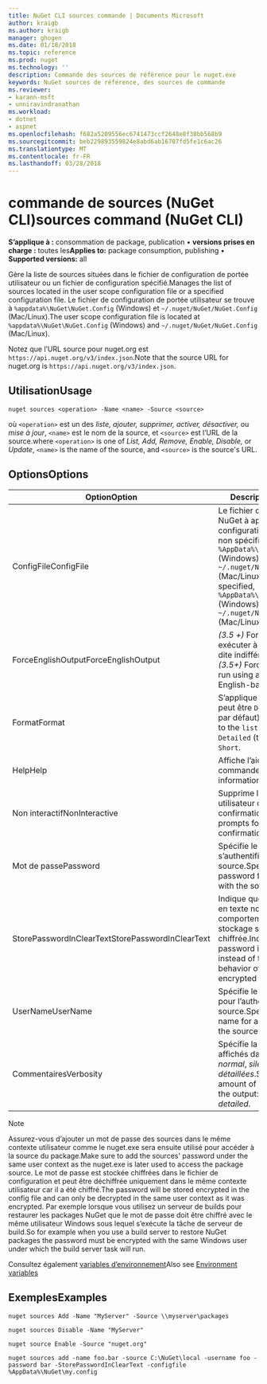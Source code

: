 ```yaml
---
title: NuGet CLI sources commande | Documents Microsoft
author: kraigb
ms.author: kraigb
manager: ghogen
ms.date: 01/18/2018
ms.topic: reference
ms.prod: nuget
ms.technology: ''
description: Commande des sources de référence pour le nuget.exe
keywords: NuGet sources de référence, des sources de commande
ms.reviewer:
- karann-msft
- unniravindranathan
ms.workload:
- dotnet
- aspnet
ms.openlocfilehash: f682a5209556ec6741473ccf2648e8f38bb568b9
ms.sourcegitcommit: beb229893559824e8abd6ab16707fd5fe1c6ac26
ms.translationtype: MT
ms.contentlocale: fr-FR
ms.lasthandoff: 03/28/2018
---
```

# <a name="sources-command-nuget-cli"></a><span data-ttu-id="37101-104">commande de sources (NuGet CLI)</span><span class="sxs-lookup"><span data-stu-id="37101-104">sources command (NuGet CLI)</span></span>

<span data-ttu-id="37101-105">**S’applique à :** consommation de package, publication &bullet; **versions prises en charge :** toutes les</span><span class="sxs-lookup"><span data-stu-id="37101-105">**Applies to:** package consumption, publishing &bullet; **Supported versions:** all</span></span>

<span data-ttu-id="37101-106">Gère la liste de sources situées dans le fichier de configuration de portée utilisateur ou un fichier de configuration spécifié.</span><span class="sxs-lookup"><span data-stu-id="37101-106">Manages the list of sources located in the user scope configuration file or a specified configuration file.</span></span> <span data-ttu-id="37101-107">Le fichier de configuration de portée utilisateur se trouve à `%appdata%\NuGet\NuGet.Config` (Windows) et `~/.nuget/NuGet/NuGet.Config` (Mac/Linux).</span><span class="sxs-lookup"><span data-stu-id="37101-107">The user scope configuration file is located at `%appdata%\NuGet\NuGet.Config` (Windows) and `~/.nuget/NuGet/NuGet.Config` (Mac/Linux).</span></span>

<span data-ttu-id="37101-108">Notez que l’URL source pour nuget.org est `https://api.nuget.org/v3/index.json`.</span><span class="sxs-lookup"><span data-stu-id="37101-108">Note that the source URL for nuget.org is `https://api.nuget.org/v3/index.json`.</span></span>

## <a name="usage"></a><span data-ttu-id="37101-109">Utilisation</span><span class="sxs-lookup"><span data-stu-id="37101-109">Usage</span></span>

```cli
nuget sources <operation> -Name <name> -Source <source>
```

<span data-ttu-id="37101-110">où `<operation>` est un des *liste, ajouter, supprimer, activer, désactiver,* ou *mise à jour*, `<name>` est le nom de la source, et `<source>` est l’URL de la source.</span><span class="sxs-lookup"><span data-stu-id="37101-110">where `<operation>` is one of *List, Add, Remove, Enable, Disable,* or *Update*, `<name>` is the name of the source, and `<source>` is the source's URL.</span></span>

## <a name="options"></a><span data-ttu-id="37101-111">Options</span><span class="sxs-lookup"><span data-stu-id="37101-111">Options</span></span>

| <span data-ttu-id="37101-112">Option</span><span class="sxs-lookup"><span data-stu-id="37101-112">Option</span></span> | <span data-ttu-id="37101-113">Description</span><span class="sxs-lookup"><span data-stu-id="37101-113">Description</span></span> |
| --- | --- |
| <span data-ttu-id="37101-114">ConfigFile</span><span class="sxs-lookup"><span data-stu-id="37101-114">ConfigFile</span></span> | <span data-ttu-id="37101-115">Le fichier de configuration NuGet à appliquer.</span><span class="sxs-lookup"><span data-stu-id="37101-115">The NuGet configuration file to apply.</span></span> <span data-ttu-id="37101-116">Si non spécifié, `%AppData%\NuGet\NuGet.Config` (Windows) ou `~/.nuget/NuGet/NuGet.Config` (Mac/Linux) est utilisé.</span><span class="sxs-lookup"><span data-stu-id="37101-116">If not specified, `%AppData%\NuGet\NuGet.Config` (Windows) or `~/.nuget/NuGet/NuGet.Config` (Mac/Linux) is used.</span></span>|
| <span data-ttu-id="37101-117">ForceEnglishOutput</span><span class="sxs-lookup"><span data-stu-id="37101-117">ForceEnglishOutput</span></span> | <span data-ttu-id="37101-118">*(3.5 +)*  Force nuget.exe pour exécuter à l’aide d’une culture dite indifférente, en anglais.</span><span class="sxs-lookup"><span data-stu-id="37101-118">*(3.5+)* Forces nuget.exe to run using an invariant, English-based culture.</span></span> |
| <span data-ttu-id="37101-119">Format</span><span class="sxs-lookup"><span data-stu-id="37101-119">Format</span></span> | <span data-ttu-id="37101-120">S’applique à la `list` action et peut être `Detailed` (la valeur par défaut) ou `Short`.</span><span class="sxs-lookup"><span data-stu-id="37101-120">Applies to the `list` action and can be `Detailed` (the default) or `Short`.</span></span> |
| <span data-ttu-id="37101-121">Help</span><span class="sxs-lookup"><span data-stu-id="37101-121">Help</span></span> | <span data-ttu-id="37101-122">Affiche l’aide de la commande.</span><span class="sxs-lookup"><span data-stu-id="37101-122">Displays help information for the command.</span></span> |
| <span data-ttu-id="37101-123">Non interactif</span><span class="sxs-lookup"><span data-stu-id="37101-123">NonInteractive</span></span> | <span data-ttu-id="37101-124">Supprime les invites de saisie utilisateur ou les confirmations.</span><span class="sxs-lookup"><span data-stu-id="37101-124">Suppresses prompts for user input or confirmations.</span></span> |
| <span data-ttu-id="37101-125">Mot de passe</span><span class="sxs-lookup"><span data-stu-id="37101-125">Password</span></span> | <span data-ttu-id="37101-126">Spécifie le mot de passe pour s’authentifier auprès de la source.</span><span class="sxs-lookup"><span data-stu-id="37101-126">Specifies the password for authenticating with the source.</span></span> |
| <span data-ttu-id="37101-127">StorePasswordInClearText</span><span class="sxs-lookup"><span data-stu-id="37101-127">StorePasswordInClearText</span></span> | <span data-ttu-id="37101-128">Indique que le mot de passe en texte non chiffré au lieu du comportement par défaut de stockage sous forme chiffrée.</span><span class="sxs-lookup"><span data-stu-id="37101-128">Indicates to store the password in unencrypted text instead of the default behavior of storing an encrypted form.</span></span> |
| <span data-ttu-id="37101-129">UserName</span><span class="sxs-lookup"><span data-stu-id="37101-129">UserName</span></span> | <span data-ttu-id="37101-130">Spécifie le nom d’utilisateur pour l’authentification avec la source.</span><span class="sxs-lookup"><span data-stu-id="37101-130">Specifies the user name for authenticating with the source.</span></span> |
| <span data-ttu-id="37101-131">Commentaires</span><span class="sxs-lookup"><span data-stu-id="37101-131">Verbosity</span></span> | <span data-ttu-id="37101-132">Spécifie la quantité de détails affichés dans la sortie : *normal*, *silencieux*, *détaillées*.</span><span class="sxs-lookup"><span data-stu-id="37101-132">Specifies the amount of detail displayed in the output: *normal*, *quiet*, *detailed*.</span></span> |

> [!Note]
> <span data-ttu-id="37101-133">Assurez-vous d’ajouter un mot de passe des sources dans le même contexte utilisateur comme le nuget.exe sera ensuite utilisé pour accéder à la source du package.</span><span class="sxs-lookup"><span data-stu-id="37101-133">Make sure to add the sources' password under the same user context as the nuget.exe is later used to access the package source.</span></span> <span data-ttu-id="37101-134">Le mot de passe est stockée chiffrées dans le fichier de configuration et peut être déchiffrée uniquement dans le même contexte utilisateur car il a été chiffré.</span><span class="sxs-lookup"><span data-stu-id="37101-134">The password will be stored encrypted in the config file and can only be decrypted in the same user context as it was encrypted.</span></span> <span data-ttu-id="37101-135">Par exemple lorsque vous utilisez un serveur de builds pour restaurer les packages NuGet que le mot de passe doit être chiffré avec le même utilisateur Windows sous lequel s’exécute la tâche de serveur de build.</span><span class="sxs-lookup"><span data-stu-id="37101-135">So for example when you use a build server to restore NuGet packages the password must be encrypted with the same Windows user under which  the build server task will run.</span></span>

<span data-ttu-id="37101-136">Consultez également [variables d’environnement](cli-ref-environment-variables.md)</span><span class="sxs-lookup"><span data-stu-id="37101-136">Also see [Environment variables](cli-ref-environment-variables.md)</span></span>

## <a name="examples"></a><span data-ttu-id="37101-137">Exemples</span><span class="sxs-lookup"><span data-stu-id="37101-137">Examples</span></span>

```cli
nuget sources Add -Name "MyServer" -Source \\myserver\packages

nuget sources Disable -Name "MyServer"

nuget source Enable -Source "nuget.org"

nuget sources add -name foo.bar -source C:\NuGet\local -username foo -password bar -StorePasswordInClearText -configfile %AppData%\NuGet\my.config
```
